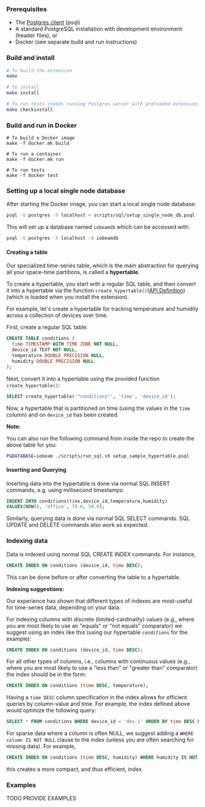 ### Prerequisites

- The [Postgres client](https://wiki.postgresql.org/wiki/Detailed_installation_guides) (psql)
- A standard PostgreSQL installation with development environment (header files), or
- Docker (see separate build and run instructions)

### Build and install

```bash
# To build the extension
make 

# To install 
make install

# To run tests (needs running Postgres server with preloaded extension)
make checkinstall
```

### Build and run in Docker

```
# To build a Docker image
make -f docker.mk build

# To run a container 
make -f docker.mk run

# To run tests
make -f docker test
```

### Setting up a local single node database
After starting the Docker image, you can start a local single node database:
```bash
psql -U postgres -h localhost < scripts/sql/setup_single_node_db.psql
```

This will set up a database named `iobeamdb` which can be accessed with:
```bash
psql -U postgres -h localhost -d iobeamdb
```

#### Creating a table
Our specialized time-series table, which is the main abstraction for querying
all your space-time partitions, is called a **hypertable**.

To create a hypertable, you start with a regular SQL table, and then convert it
into a hypertable via the function `create_hypertable()`([API Definition](extension/sql/main/ddl.sql)) (which
  is loaded when you install the extension).

For example, let's create a hypertable for tracking
temperature and humidity across a collection of devices over time.

First, create a regular SQL table:
```sql
CREATE TABLE conditions (
  time TIMESTAMP WITH TIME ZONE NOT NULL,
  device_id TEXT NOT NULL,
  temperature DOUBLE PRECISION NULL,
  humidity DOUBLE PRECISION NULL
);
```

Next, convert it into a hypertable using the provided function
`create_hypertable()`:
```sql
SELECT create_hypertable('"conditions"', 'time', 'device_id');
```

Now, a hypertable that is partitioned on time (using the values in the
`time` column) and on `device_id` has been created.

**Note:**

You can also run the following command from inside the repo to create
the above table for you:
```bash
PGDATABASE=iobeam ./scripts/run_sql.sh setup_sample_hypertable.psql
```

#### Inserting and Querying
Inserting data into the hypertable is done via normal SQL INSERT commands,
e.g. using millisecond timestamps:
```sql
INSERT INTO conditions(time,device_id,temperature,humidity)
VALUES(NOW(), 'office', 70.0, 50.0);
```

Similarly, querying data is done via normal SQL SELECT commands.
SQL UPDATE and DELETE commands also work as expected.

### Indexing data

Data is indexed using normal SQL CREATE INDEX commands. For instance,
```sql
CREATE INDEX ON conditions (device_id, time DESC);
```
This can be done before or after converting the table to a hypertable.

**Indexing suggestions:**

Our experience has shown that different types of indexes are most-useful for
time-series data, depending on your data.

For indexing columns with discrete (limited-cardinality) values (e.g., where you are most likely
  to use an "equals" or "not equals" comparator) we suggest using an index like this (using our hypertable `conditions` for the example):
```sql
CREATE INDEX ON conditions (device_id, time DESC);
```
For all other types of columns, i.e., columns with continuous values (e.g., where you are most likely to use a
"less than" or "greater than" comparator) the index should be in the form:
```sql
CREATE INDEX ON conditions (time DESC, temperature);
```
Having a `time DESC` column specification in the index allows for efficient queries by column-value and time. For example, the index defined above would optimize the following query:
```sql
SELECT * FROM conditions WHERE device_id = 'dev_1' ORDER BY time DESC LIMIT 10
```

For sparse data where a column is often NULL, we suggest adding a `WHERE column IS NOT NULL` clause to the index (unless you are often searching for missing data). For example,

```sql
CREATE INDEX ON conditions (time DESC, humidity) WHERE humidity IS NOT NULL;
```
this creates a more compact, and thus efficient, index.

### Examples
TODO PROVIDE EXAMPLES
